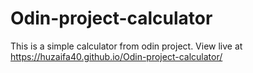 # Odin-project-calculator
This is a simple calculator from odin project. View live at https://huzaifa40.github.io/Odin-project-calculator/ 
